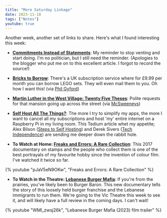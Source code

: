 ```yaml
---
title: "More Saturday Linkage"
date: 2023-11-18
tags: ["Notes"]
youtube: true
---
```


Another week, another set of links to share.  Here's what I found interesting this week:

- **[Commitments Instead of Statements](https://sarahmurphykangas.com/commitments-instead-of-statements/)**:  My reminder to stop venting and start doing.  I'm no politician, but I still need the reminder.  (Apologies to the blogger who put me on to this excellent article.  I forgot to record the source!)

- **[Bricks to Borrow](https://www.brickborrow.com/)**: There's a UK subscription service where for £9.99 per month you can borrow LEGO sets.  They will even mail them to you. Oh how I want this!  (via [Phil Gyford](https://www.gyford.com/))

- **[Martin Luther in the West Village: Twenty Five Theses](https://www.mcsweeneys.net/articles/martin-luther-in-the-west-village-the-twenty-five-theses)**: Polite requests for that mansion going up across the street (via [McSweeneys](https://www.mcsweeneys/net))

- **[Self Host All The Things?](https://tedium.co/2023/03/04/self-hosted-saas-app-alternatives/)**:  The more I try to simplify my apps, the more I want to cancel all my subscriptions and host 'my' entire internet on a Raspberry Pi in my living room.  This Tedium article whet my appetite; Alex Bilson ([Steps to Self Hosting](https://alexbilson.dev/gardens/technology/steps-to-self-hosting/#introduction)) and Derek Sivers ([Tech Independence](https://sive.rs/ti)) are sending me deeper down the rabbit hole.
  
- **To Watch at Home: [Freaks and Errors: A Rare Collection](https://www.youtube.com/watch?v=pJaV5eN9OKw)**: This 2017 documentary on stamps and the people who collect them is one of the best portrayals of my favourite hobby since the invention of colour film.  I've watched it twice so far.  

{% youtube "pJaV5eN9OKw", "Freaks and Errors: A Rare Collection" %}

- **To Watch in the Theatre: [Lebanese Burger Mafia](https://www.youtube.com/watch?v=WMl_zwsj26k)**: If you're from the prairies, you've likely been to Burger Baron.  This new documentary tells the story of this loosely held burger franchise and the Lebanese immigrants to run them.  We're going to the Vic Theatre this week to see it, and will likely have a full review in the coming days.  I can't wait!

{% youtube "WMl_zwsj26k", "Lebanese Burger Mafia (2023) film trailer" %}